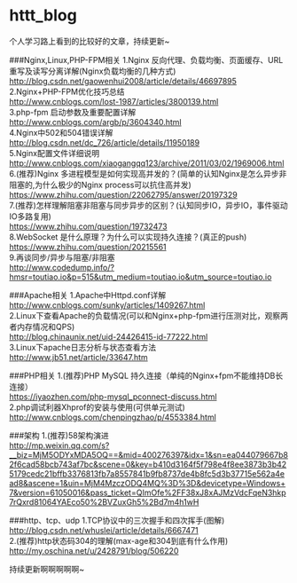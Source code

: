 # httt_blog

个人学习路上看到的比较好的文章，持续更新~


###Nginx,Linux,PHP-FPM相关
1.Nginx 反向代理、负载均衡、页面缓存、URL重写及读写分离详解(Nginx负载均衡的几种方式)<br/> 
http://blog.csdn.net/gaowenhui2008/article/details/46697895 <br/> 
2.Nginx+PHP-FPM优化技巧总结<br/> 
http://www.cnblogs.com/lost-1987/articles/3800139.html <br/> 
3.php-fpm 启动参数及重要配置详解<br/> 
http://www.cnblogs.com/argb/p/3604340.html<br/> 
4.Nginx中502和504错误详解<br/> 
http://blog.csdn.net/dc_726/article/details/11950189<br/> 
5.Nginx配置文件详细说明<br/> 
http://www.cnblogs.com/xiaogangqq123/archive/2011/03/02/1969006.html <br/> 
6.(推荐)Nginx 多进程模型是如何实现高并发的？(简单的认知Nginx是怎么异步非阻塞的,为什么极少的Nginx process可以抗住高并发)<br/>
https://www.zhihu.com/question/22062795/answer/20197329  <br/> 
7.(推荐)怎样理解阻塞非阻塞与同步异步的区别？(认知同步IO，异步IO，事件驱动IO多路复用)<br/>
https://www.zhihu.com/question/19732473  <br/> 
8.WebSocket 是什么原理？为什么可以实现持久连接？(真正的push)<br/>
https://www.zhihu.com/question/20215561 <br/> 
9.再谈同步/异步与阻塞/非阻塞 <br/>
http://www.codedump.info/?hmsr=toutiao.io&p=515&utm_medium=toutiao.io&utm_source=toutiao.io  <br/> 

###Apache相关
1.Apache中Httpd.conf详解<br/> 
http://www.cnblogs.com/sunky/articles/1409267.html    <br/> 
2.Linux下查看Apache的负载情况(可以和Nginx+php-fpm进行压测对比，观察两者内存情况和QPS) <br/> 
http://blog.chinaunix.net/uid-24426415-id-77222.html   <br/> 
3.Linux下apache日志分析与状态查看方法<br/> 
http://www.jb51.net/article/33647.htm    <br/> 

###PHP相关
1.(推荐)PHP MySQL 持久连接（单纯的Nginx+fpm不能维持DB长连接）<br/>
https://iyaozhen.com/php-mysql_pconnect-discuss.html<br/> 
2.php调试利器Xhprof的安装与使用(可供单元测试)<br/>
http://www.cnblogs.com/chenpingzhao/p/4553384.html   <br/> 

###架构
1.(推荐)58架构演进<br/>
http://mp.weixin.qq.com/s?__biz=MjM5ODYxMDA5OQ==&mid=400276397&idx=1&sn=ea044079667b82f6cad58bcb743af7bc&scene=0&key=b410d3164f5f798e4f8ee3873b3b425179cedc21bffb3376813fb7a8557841b9fb8737de4b8fc5d3b37715e562a4ead8&ascene=1&uin=MjM4MzczODQ4MQ%3D%3D&devicetype=Windows+7&version=61050016&pass_ticket=QImOfe%2FF38xJ8xAJMzVdcFqeN3hkp7rQxrd81064YAEco50%2BVZuxGh5%2Bd7m4h1wH <br/> 

###http、tcp、udp
1.TCP协议中的三次握手和四次挥手(图解)<br/>
http://blog.csdn.net/whuslei/article/details/6667471 <br/> 
2.(推荐)http状态码304的理解(max-age和304到底有什么作用) <br/> 
http://my.oschina.net/u/2428791/blog/506220 <br/> 




持续更新啊啊啊啊啊~
